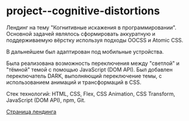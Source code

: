 # project--cognitive-distortions
Лендинг на тему "Когнитивные искажения в программировании". Основной задачей являлось сформировать аккуратную и поддерживаемую вёрстку используя подходы OOCSS и Atomic CSS.

В дальнейшем был адаптирован под мобильные устройства.

Была реализована возможность переключения между "светлой" и "тёмной" темой с помощью JavaScript (DOM API).
Был добавлен переключатель DARK, выполняющий переключение темы, с использованием анимаций и трансформаций в CSS.

Стек технологий: HTML, CSS, Flex, CSS Animation, CSS Transform, JavaScript (DOM API), npm, Git.

[Страница лендинга](https://shahzod418.github.io/project--cognitive-distortions/)
